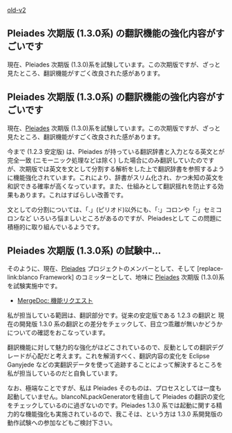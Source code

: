 [old-v2](ig090125-orig.html)

## Pleiades 次期版 (1.3.0系) の翻訳機能の強化内容がすごいです

現在、Pleiades 次期版 (1.3.0)系を試験しています。この次期版ですが、ざっと見たところ、翻訳機能がすごく改良された感があります。

## Pleiades 次期版 (1.3.0系) の翻訳機能の強化内容がすごいです

現在、[Pleiades](http://mergedoc.sourceforge.jp/pleiades.html) 次期版 (1.3.0)系を試験しています。この次期版ですが、ざっと見たところ、翻訳機能がすごく改良された感があります。

今まで (1.2.3 安定版) は、Pleiades が持っている翻訳辞書と入力となる英文とが完全一致 (ニモーニック処理などは除く) した場合にのみ翻訳していたのですが、次期版では英文を文として分割する解析をした上で翻訳辞書を参照するように機能強化されています。これにより、辞書がスリム化され、かつ未知の英文を和訳できる確率が高くなっています。また、仕組みとして翻訳揺れを防止する効果もあります。これはすばらしい改善です。

文としての分割については、「.」(ピリオド)以外にも、「:」コロンや「;」セミコロンなど いろいろ悩ましいところがあるのですが、Pleiadesとして この問題に積極的に取り組んでいるようです。

## Pleiades 次期版 (1.3.0系) の試験中…

そのように、現在、[Pleiades](http://mergedoc.sourceforge.jp/pleiades.html) プロジェクトのメンバーとして、そして [replace-link:blanco
Framework] のコミッターとして、地味に [Pleiades](http://mergedoc.sourceforge.jp/pleiades.html) 次期版 (1.3.0)系を試験実施中です。

* [MergeDoc: 機能リクエスト](http://sourceforge.jp/tracker/?atid=2661&group_id=685&func=browse)

私が担当している範囲は、翻訳部分です。従来の安定版である 1.2.3 の翻訳と 現在の開発版 1.3.0 系の翻訳との差分をチェックして、目立つ乖離が無いかどうかについての確認をおこなっています。

翻訳機能に対して魅力的な強化がほどこされているので、反動としての翻訳デグレードが心配だと考えます。これを解消すべく、翻訳内容の変化を Eclipse
Ganyjede などの実翻訳データを使って追跡することによって解決するところを私が担当しているのだと自負しています。

なお、極端なことですが、私は Pleiades そのものは、プロセスとしては一度も起動していません。blancoNLpackGeneratorを経由して Pleiades の翻訳の変化をチェックしているのに過ぎないのです。Pleiades 1.3.0 系では起動に関する精力的な機能強化も実施されているので、我こそは、という方は
1.3.0 系開発版の動作試験への参加などもご検討下さい。